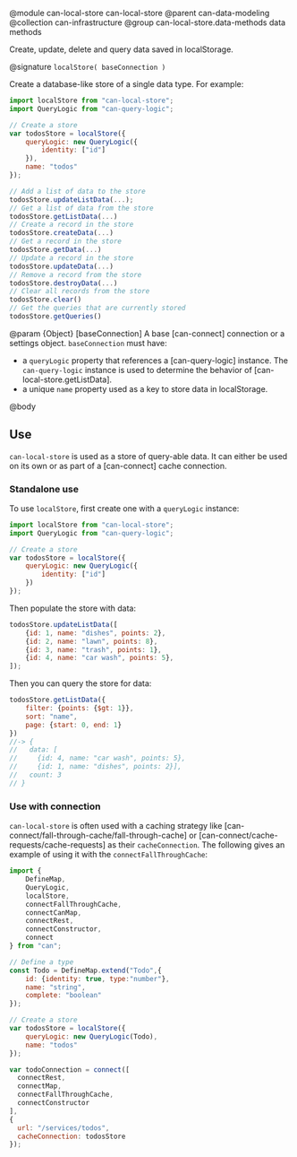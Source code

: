 @module can-local-store can-local-store
@parent can-data-modeling
@collection can-infrastructure
@group can-local-store.data-methods data methods

Create, update, delete and query data saved in localStorage.

@signature `localStore( baseConnection )`

Create a database-like store of a single data type. For example:

```js
import localStore from "can-local-store";
import QueryLogic from "can-query-logic";

// Create a store
var todosStore = localStore({
    queryLogic: new QueryLogic({
        identity: ["id"]
    }),
    name: "todos"
});

// Add a list of data to the store
todosStore.updateListData(...);
// Get a list of data from the store
todosStore.getListData(...)
// Create a record in the store
todosStore.createData(...)
// Get a record in the store
todosStore.getData(...)
// Update a record in the store
todosStore.updateData(...)
// Remove a record from the store
todosStore.destroyData(...)
// Clear all records from the store
todosStore.clear()
// Get the queries that are currently stored
todosStore.getQueries()
```

@param {Object} [baseConnection] A base [can-connect] connection or a settings object. `baseConnection`
  must have:
  - a `queryLogic` property that references a [can-query-logic] instance. The `can-query-logic`
    instance is used to determine the behavior of [can-local-store.getListData].
  - a unique `name` property used as a key to store data in localStorage.


@body

## Use

`can-local-store` is used as a store of query-able data.  It can either be used on its own or
as part of a [can-connect] cache connection.

### Standalone use

To use `localStore`, first create one with a `queryLogic` instance:

```js
import localStore from "can-local-store";
import QueryLogic from "can-query-logic";

// Create a store
var todosStore = localStore({
    queryLogic: new QueryLogic({
        identity: ["id"]
    })
});
```

Then populate the store with data:

```js
todosStore.updateListData([
    {id: 1, name: "dishes", points: 2},
    {id: 2, name: "lawn", points: 8},
    {id: 3, name: "trash", points: 1},
    {id: 4, name: "car wash", points: 5},
]);
```

Then you can query the store for data:

```js
todosStore.getListData({
    filter: {points: {$gt: 1}},
    sort: "name",
    page: {start: 0, end: 1}
})
//-> {
//   data: [
//     {id: 4, name: "car wash", points: 5},
//     {id: 1, name: "dishes", points: 2}],
//   count: 3
// }
```

### Use with connection


`can-local-store` is often used with a caching strategy like [can-connect/fall-through-cache/fall-through-cache] or
[can-connect/cache-requests/cache-requests] as their
`cacheConnection`. The following gives an example of using it with the
`connectFallThroughCache`:

```js
import {
    DefineMap,
    QueryLogic,
    localStore,
    connectFallThroughCache,
    connectCanMap,
    connectRest,
    connectConstructor,
    connect
} from "can";

// Define a type
const Todo = DefineMap.extend("Todo",{
    id: {identity: true, type:"number"},
    name: "string",
    complete: "boolean"
});

// Create a store
var todosStore = localStore({
    queryLogic: new QueryLogic(Todo),
    name: "todos"
});

var todoConnection = connect([
  connectRest,
  connectMap,
  connectFallThroughCache,
  connectConstructor
],
{
  url: "/services/todos",
  cacheConnection: todosStore
});
```
